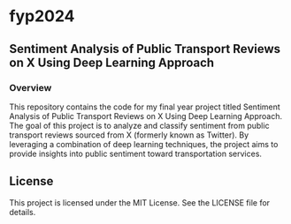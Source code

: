 # fyp2024
## Sentiment Analysis of Public Transport Reviews on X Using Deep Learning Approach

### Overview

This repository contains the code for my final year project titled Sentiment Analysis of Public Transport Reviews on X Using Deep Learning Approach. The goal of this project is to analyze and classify sentiment from public transport reviews sourced from X (formerly known as Twitter). By leveraging a combination of deep learning techniques, the project aims to provide insights into public sentiment toward transportation services.

## License

This project is licensed under the MIT License. See the LICENSE file for details.
